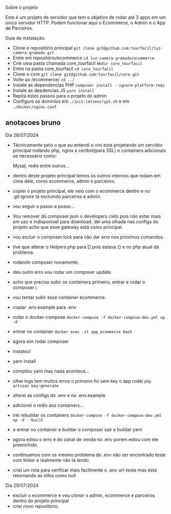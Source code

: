 Sobre o projeto

Este é um projeto de servidor que tem o objetivo de rodar até 3 apps em um único servidor HTTP.
Podem funcionar aqui o Ecommerce, o Admin e o App de Parceiros.

Guia de instalação.

- Clone o repositório principal `git clone git@github.com:tourfacil/luz-camera-gramado.git`
- Entre em repositório/ecommerce `cd luz-camera-gramado/ecommerce `
- Crie uma pasta chamada core_tourfacil `mkdir core_tourfacil`
- Entre na pasta core_tourfacil `cd core_tourfacil`
- Clone o core `git clone git@github.com:tourfacil/core.git`
- Volte ao /ecommerce/ `cd ../`
- Instale as dependencias PHP `composer install --ignore-platform-reqs`
- Instale as depdencias JS `yarn install`
- Repita estes passos para o projeto do admin
- Configure os dominíos em `./init-letsencrypt.sh` e em `./docker/nginx.conf`

## anotacoes bruno 
Dia 26/07/2024

- Técnicamente pelo o que eu entendi o vini esta projetando um servidor principal rodando php, nginx e certbot(para SSL) e containers adicionais se necessário como:
    
    Mysql, redis entre outros...

- dentro deste projeto principal temos os outros internos que rodam em cima dele, como ecommerce, admin e parceiros.

- copiei o projeto principal, ele veio com o ecommerce dentro e no .git.ignore tá excluindo parceiros e admin.

- vou seguir o passo a passo...
- Vou remover do composer.json o developers cielo pois não estar mais em uso e indisponivel para download, dei uma olhada nas configs do projeto acho que esse gateway está como principal.

- vou excluir o composer.lock para não dar erro nos próximos comandos.
- tive que alterar o Helpers.php para [] pois estava {} e no php atual dá problema.
- rodando composer novamente.
- deu outro erro vou rodar um composer update.
- acho que preciso subir os containers primeiro, entrar e rodar o composer i.
- vou tentar subir esse container ecommerce.
- copiar .env.example para .env
- rodar o docker-compose `docker-compose -f docker-compose-dev.yml up -d`
- entrar no container `docker exec -it app_ecommerce bash`
- agora sim rodar composer 
- instalou!
- yarn install
- compilou yarn mas nada acontece...
- olhei logs tem muitos erros o primeiro foi sem key o app rodei `php artisan key:generate`
- alterei as configs do .env e no .env.example
- adicionei o redis aos containers...
- irei rebuildar os containers `docker-compose -f docker-compose-dev.yml up -d --build`
- e entrar no container e buildar o composer sair e buildar yarn
- agora estou o erro é do canal de venda no .env porem estou com ele preenchido.
- continuamos com os mesmo problema do .env não ser encontrado teste com tinker e realmente não tá lendo.
- criei um rota para verificar mais facilmente o .env url-teste mas está retornando as infos como null

Dia 29/07/2024

- excluir o ecommerce e vou clonar o admin, ecommerce e parceiros dentro do projeto principal
- criei novo repositório.


